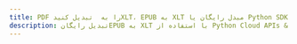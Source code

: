 ---title: PDF را به  تبدیل کنیدXLT، EPUB به XLT مبدل رایگان یا Python SDKdescription: تبدیل رایگانEPUB به XLT با استفاده از Python Cloud APIs & SDK همچنین اسناد PDF را در Cloud ایجاد، ویرایش و رندر کنید.---